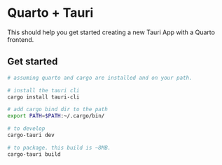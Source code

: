 # Quarto + Tauri

This should help you get started creating a new Tauri App with a Quarto frontend.


## Get started

```sh
# assuming quarto and cargo are installed and on your path.

# install the tauri cli
cargo install tauri-cli

# add cargo bind dir to the path
export PATH=$PATH:~/.cargo/bin/

# to develop 
cargo-tauri dev

# to package. this build is ~8MB. 
cargo-tauri build
```